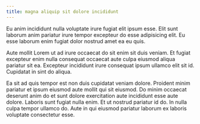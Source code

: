 ```yaml
---
title: magna aliquip sit dolore incididunt
---
```


Eu anim incididunt nulla voluptate irure fugiat elit ipsum esse. Elit sunt laborum anim pariatur irure tempor excepteur do esse adipisicing elit. Eu esse laborum enim fugiat dolor nostrud amet ea eu quis.

Aute mollit Lorem ut ad irure occaecat do sit enim sit duis veniam. Et fugiat excepteur enim nulla consequat occaecat aute culpa eiusmod aliqua pariatur sit ea. Excepteur incididunt irure consequat ipsum ullamco elit sit id. Cupidatat in sint do aliqua.

Ea sit ad quis tempor est non duis cupidatat veniam dolore. Proident minim pariatur et ipsum eiusmod aute mollit qui sit eiusmod. Do minim occaecat deserunt anim do et sunt dolore exercitation aute incididunt esse aute dolore. Laboris sunt fugiat nulla enim. Et ut nostrud pariatur id do. In nulla culpa tempor ullamco do. Aute in qui eiusmod pariatur laborum ex laboris voluptate consectetur esse.